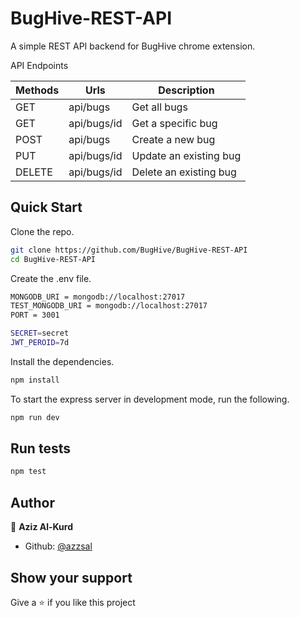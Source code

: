 # BugHive-REST-API

A simple REST API backend for BugHive chrome extension.

API Endpoints

| Methods     | Urls             |Description            |
| ----------- | -----------      | -----------        |
| GET         | api/bugs    |Get all bugs           |
| GET         | api/bugs/id |Get a specific bug         |
| POST        | api/bugs    |Create a new bug         |
| PUT        | api/bugs/id    |Update an existing bug|
| DELETE        | api/bugs/id    |Delete an existing bug|

## Quick Start

Clone the repo.

```bash
git clone https://github.com/BugHive/BugHive-REST-API
cd BugHive-REST-API
```
Create the .env file.

```bash
MONGODB_URI = mongodb://localhost:27017
TEST_MONGODB_URI = mongodb://localhost:27017
PORT = 3001

SECRET=secret
JWT_PEROID=7d
```
Install the dependencies.

```bash
npm install
```
To start the express server in development mode, run the following.

```bash
npm run dev
```

## Run tests

```sh
npm test
```

## Author

👤 **Aziz Al-Kurd**

- Github: [@azzsal](https://github.com/azzsal)

## Show your support

Give a ⭐️ if you like this project
